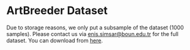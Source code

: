 # ArtBreeder Dataset
Due to storage reasons, we only put a subsample of the dataset (1000 samples). Please contact us via enis.simsar@boun.edu.tr for the full dataset. You can download from [here](https://drive.google.com/file/d/1OivNpgaHK247mnMBeQ3zphi9UfFhmNEb/view?usp=sharing).